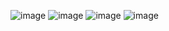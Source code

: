 ![image](https://user-images.githubusercontent.com/59483265/89743719-7d535780-daae-11ea-96af-25be7b98744a.png)
![image](https://user-images.githubusercontent.com/59483265/89743837-cce65300-daaf-11ea-80e8-63d346e00a93.png)
![image](https://user-images.githubusercontent.com/59483265/89743857-fbfcc480-daaf-11ea-95c8-e1f5185101ae.png)
![image](https://user-images.githubusercontent.com/59483265/89743913-74638580-dab0-11ea-8e80-c55268c60756.png)

